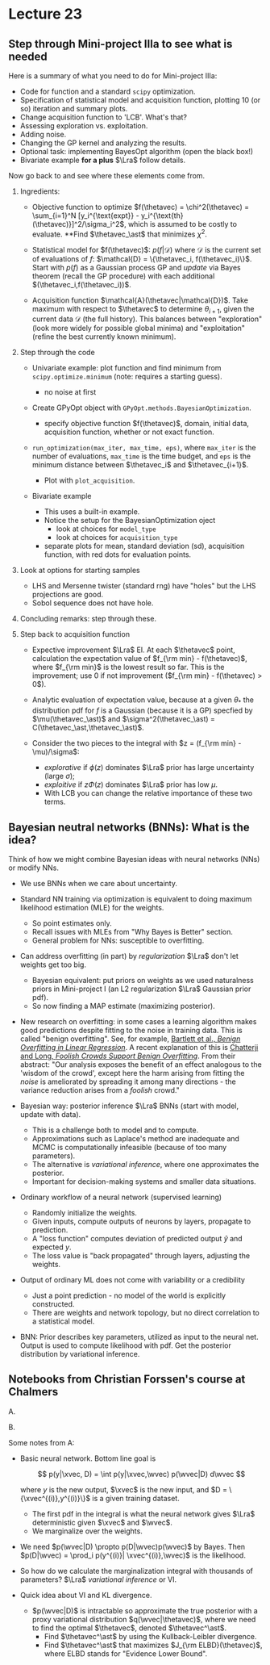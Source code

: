 # Lecture 23

## Step through Mini-project IIIa to see what is needed

Here is a summary of what you need to do for Mini-project IIIa:

* Code for function and a standard `scipy` optimization.
* Specification of statistical model and acquisition function, plotting 10 (or so) iteration and summary plots.
* Change acquisition function to 'LCB'. What's that?
* Assessing exploration vs. exploitation.
* Adding noise.
* Changing the GP kernel and analyzing the results.
* Optional task: implementing BayesOpt algorithm (open the black box!)
* Bivariate example **for a plus** $\Lra$ follow details. 

Now go back to [](/notebooks/Machine_learning/Bayesian_optimization_test) and see where these elements come from.

1. Ingredients:

    * Objective function to optimize 
        $f(\thetavec) = \chi^2(\thetavec) = \sum_{i=1}^N [y_i^{\text{expt}} - y_i^{\text{th}(\thetavec)}]^2/\sigma_i^2$, which is assumed to be costly to evaluate.
        **Find $\thetavec_\ast$ that minimizes $\chi^2$.

    * Statistical model for $f(\thetavec)$: $p(f | \mathcal{D})$ where $\mathcal{D}$ is the current set of evaluations of $f$:
    $\mathcal{D} = \{\thetavec_i, f(\thetavec_i)\}$. Start with $p(f)$ as a Gaussian process GP and *update* via Bayes theorem (recall the GP procedure) with each additional $(\thetavec_i,f(\thetavec_i))$.

    * Acquisition function $\mathcal{A}(\thetavec|\mathcal{D})$. Take maximum with respect to $\thetavec$ to determine $\theta_{i+1}$, given the current data $\mathcal{D}$ (the full history). This balances between "exploration" (look more widely for possible global minima) and "exploitation" (refine the best currently known minimum).

2. Step through the code

    * Univariate example: plot function and find minimum from `scipy.optimize.minimum` (note: requires a starting guess).
        * no noise at first

    * Create GPyOpt object with `GPyOpt.methods.BayesianOptimization`.
        * specify objective function $f(\thetavec)$, domain, initial data, acquisition function, whether or not exact function.

    * `run_optimization(max_iter, max_time, eps)`, where `max_iter` is the number of evaluations, `max_time` is the time budget, and `eps` is the minimum distance between $\thetavec_i$ and $\thetavec_{i+1}$.
        * Plot with `plot_acquisition`.

    * Bivariate example
        * This uses a built-in example.
        * Notice the setup for the BayesianOptimization oject
            * look at choices for `model_type`
            * look at choices for `acquisition_type`
        * separate plots for mean, standard deviation (sd), acquisition function, with red dots for evaluation points.

3. Look at options for starting samples
    * LHS and Mersenne twister (standard rng) have "holes" but the LHS projections are good.
    * Sobol sequence does not have hole.

4. Concluding remarks: step through these.

5. Step back to acquisition function
    
    * Expective improvement $\Lra$ EI. At each $\thetavec$ point, calculation the expectation value of $f_{\rm min} - f(\thetavec)$, where $f_{\rm min}$ is the lowest result so far.
    This is the improvement; use 0 if not improvement ($f_{\rm min} - f(\thetavec) > 0$).

    * Analytic evaluation of expectation value, because at a given $\theta_\ast$ the distribution pdf for $f$ is a Gaussian (because it is a GP) specfied by $\mu(\thetavec_\ast)$ and $\sigma^2(\thetavec_\ast) = C(\thetavec_\ast,\thetavec_\ast)$.

    * Consider the two pieces to the integral with $z = (f_{\rm min} - \mu)/\sigma$:
        * *explorative* if $\phi(z)$ dominates $\Lra$ prior has large uncertainty (large $\sigma$);
        * *exploitive* if $z\Phi(z)$ dominates $\Lra$ prior has low $\mu$.
        * With LCB you can change the relative importance of these two terms.

## Bayesian neutral networks (BNNs): What is the idea?

Think of how we might combine Bayesian ideas with neural networks (NNs) or modify NNs.

* We use BNNs when we care about uncertainty.

* Standard NN training via optimization is equivalent to doing maximum likelihood estimation (MLE) for the weights.
    * So point estimates only.
    * Recall issues with MLEs from "Why Bayes is Better" section.
    * General problem for NNs: susceptible to overfitting.

* Can address overfitting (in part) by *regularization* $\Lra$ don't let weights get too big.
    * Bayesian equivalent: put priors on weights as we used naturalness priors in Mini-project I (an L2 regularization $\Lra$ Gaussian prior pdf).
    * So now finding a MAP estimate (maximizing posterior).

* New research on overfitting: in some cases a learning algorithm makes good predictions despite fitting to the noise in training data. This is called "benign overfitting". See, for example, [Bartlett et al., *Benign Overfitting in Linear Regression*](https://arxiv.org/abs/1906.11300). A recent explanation of this is [Chatterji and Long, *Foolish Crowds Support Benign Overfitting*](https://arxiv.org/abs/2110.02914). From their abstract: "Our analysis exposes the benefit of an effect analogous to the 'wisdom of the crowd', except here the harm arising from fitting the *noise* is ameliorated by spreading it among many directions - the variance reduction arises from a *foolish* crowd."

* Bayesian way: posterior inference $\Lra$ BNNs (start with model, update with data).
    * This is a challenge both to model and to compute.
    * Approximations such as Laplace's method are inadequate and MCMC is computationally infeasible (because of too many parameters).
    * The alternative is *variational inference*, where one approximates the posterior.
    * Important for decision-making systems and smaller data situations.

* Ordinary workflow of a neural network (supervised learning)
    * Randomly initialize the weights.
    * Given inputs, compute outputs of neurons by layers, propagate to prediction.
    * A "loss function" computes deviation of predicted output $\hat y$ and expected $y$.
    * The loss value is "back propagated" through layers, adjusting the weights.
* Output of ordinary ML does not come with variability or a credibility
    * Just a point prediction - no model of the world is explicitly constructed.
    * There are weights and network topology, but no direct correlation to a statistical model.

* BNN: Prior describes key parameters, utilized as input to the neural net. Output is used to compute likelihood with pdf. Get the posterior distribution by variational inference.

## Notebooks from Christian Forssen's course at Chalmers

A. [](/notebooks/Machine_learning/Bayesian_neural_networks_tif285.ipynb)

B. [](/notebooks/Machine_learning/demo-Bayesian_neural_networks_tif285.ipynb) 

Some notes from A:
* Basic neural network. Bottom line goal is

    $$
     p(y|\xvec, D) = \int p(y|\xvec,\wvec) p(\wvec|D) d\wvec
    $$  

    where $y$ is the new output, $\xvec$ is the new input, and $D = \{\xvec^{(i)},y^{(i)}\}$ is a given training dataset.
    * The first pdf in the integral is what the neural network gives $\Lra$ deterministic given $\xvec$ and $\wvec$.
    * We marginalize over the weights.

* We need $p(\wvec|D) \propto p(D|\wvec)p(\wvec)$ by Bayes.
Then $p(D|\wvec) = \prod_i p(y^{(i)}| \xvec^{(i)},\wvec)$ is the likelihood.

* So how do we calculate the marginalization integral with thousands of parameters? $\Lra$ *variational inference* or VI.

* Quick idea about VI and KL divergence.
    * $p(\wvec|D)$ is intractable so approximate the true posterior with a proxy variational distribution $q(\wvec|\thetavec)$, where we need to find the optimal $\thetavec$, denoted $\thetavec^\ast$.
        * Find $\thetavec^\ast$ by using the Kullback-Leibler divergence.
        * Find $\thetavec^\ast$ that maximizes $J_{\rm ELBD}(\thetavec)$, where ELBD stands for "Evidence Lower Bound".


